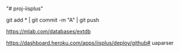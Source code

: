 "# proj-iisplus" 

git add * | git commit -m "A" | git push


https://mlab.com/databases/extdb

https://dashboard.heroku.com/apps/iisplus/deploy/github#   u a p a r s e r  
 